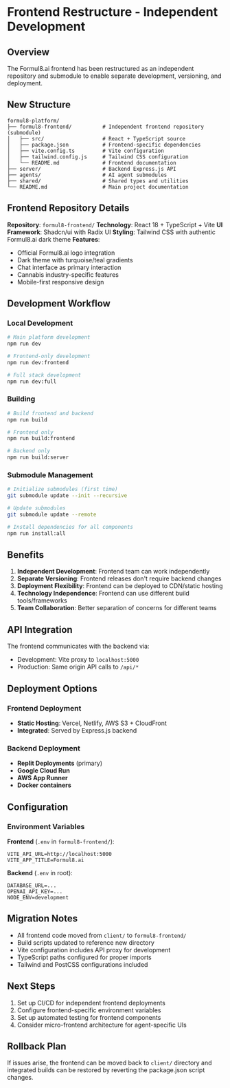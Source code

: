 # Frontend Restructure - Independent Development

## Overview

The Formul8.ai frontend has been restructured as an independent repository and submodule to enable separate development, versioning, and deployment.

## New Structure

```
formul8-platform/
├── formul8-frontend/          # Independent frontend repository (submodule)
│   ├── src/                   # React + TypeScript source
│   ├── package.json           # Frontend-specific dependencies
│   ├── vite.config.ts         # Vite configuration
│   ├── tailwind.config.js     # Tailwind CSS configuration
│   └── README.md              # Frontend documentation
├── server/                    # Backend Express.js API
├── agents/                    # AI agent submodules
├── shared/                    # Shared types and utilities
└── README.md                  # Main project documentation
```

## Frontend Repository Details

**Repository**: `formul8-frontend/`
**Technology**: React 18 + TypeScript + Vite
**UI Framework**: Shadcn/ui with Radix UI
**Styling**: Tailwind CSS with authentic Formul8.ai dark theme
**Features**:
- Official Formul8.ai logo integration
- Dark theme with turquoise/teal gradients
- Chat interface as primary interaction
- Cannabis industry-specific features
- Mobile-first responsive design

## Development Workflow

### Local Development

```bash
# Main platform development
npm run dev

# Frontend-only development
npm run dev:frontend

# Full stack development
npm run dev:full
```

### Building

```bash
# Build frontend and backend
npm run build

# Frontend only
npm run build:frontend

# Backend only  
npm run build:server
```

### Submodule Management

```bash
# Initialize submodules (first time)
git submodule update --init --recursive

# Update submodules
git submodule update --remote

# Install dependencies for all components
npm run install:all
```

## Benefits

1. **Independent Development**: Frontend team can work independently
2. **Separate Versioning**: Frontend releases don't require backend changes
3. **Deployment Flexibility**: Frontend can be deployed to CDN/static hosting
4. **Technology Independence**: Frontend can use different build tools/frameworks
5. **Team Collaboration**: Better separation of concerns for different teams

## API Integration

The frontend communicates with the backend via:
- Development: Vite proxy to `localhost:5000`
- Production: Same origin API calls to `/api/*`

## Deployment Options

### Frontend Deployment
- **Static Hosting**: Vercel, Netlify, AWS S3 + CloudFront
- **Integrated**: Served by Express.js backend

### Backend Deployment
- **Replit Deployments** (primary)
- **Google Cloud Run**
- **AWS App Runner**
- **Docker containers**

## Configuration

### Environment Variables

**Frontend** (`.env` in `formul8-frontend/`):
```env
VITE_API_URL=http://localhost:5000
VITE_APP_TITLE=Formul8.ai
```

**Backend** (`.env` in root):
```env
DATABASE_URL=...
OPENAI_API_KEY=...
NODE_ENV=development
```

## Migration Notes

- All frontend code moved from `client/` to `formul8-frontend/`
- Build scripts updated to reference new directory
- Vite configuration includes API proxy for development
- TypeScript paths configured for proper imports
- Tailwind and PostCSS configurations included

## Next Steps

1. Set up CI/CD for independent frontend deployments
2. Configure frontend-specific environment variables
3. Set up automated testing for frontend components
4. Consider micro-frontend architecture for agent-specific UIs

## Rollback Plan

If issues arise, the frontend can be moved back to `client/` directory and integrated builds can be restored by reverting the package.json script changes.